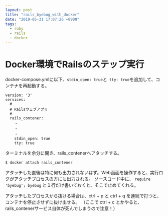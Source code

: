 ```yaml
---
layout: post
title: "rails_byebug_with_docker"
date: "2019-05-31 17:07:26 +0900"
tags:
  - ruby
  - rails
  - docker
---
```

# Docker環境でRailsのステップ実行

docker-compose.ymlに以下、`stdin_open: true`と` tty: true`を追加して、コンテナを再起動する。

```
version: '3'
services:
  #
  # Railsウェブアプリ
  #
  rails_contener:
    ・
    ・
    ・
    stdin_open: true
    tty: true
```

ターミナルを余分に開き、rails_contenerへアタッチする。

```
$ docker attach rails_contener
```

アタッチした直後は特に何も出力されないはず。Web画面を操作すると、実行ログがアタッチプロセスの方にも出力される。
ソースコード中に、 `require 'byebug'; byebug` と１行だけ書いておくと、そこで止めてくれる。

アタッチしたプロセスから抜ける場合は、ctrl + p と ctrl + q を連続で打つと、コンテナを停止させずに抜け出せる。
（ここで ctrl + c とかやると、rails_contenerサービス自体が死んでしまうので注意！）
